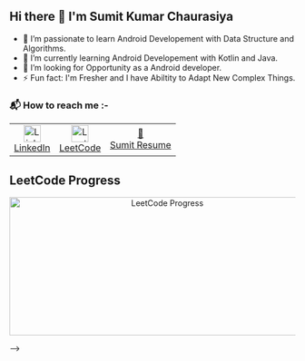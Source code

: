 ## Hi there 👋 I'm Sumit Kumar Chaurasiya

- 🔭 I’m passionate to learn Android Developement with Data Structure and Algorithms.
- 🌱 I’m currently learning Android Developement with Kotlin and Java.
- 🚀 I’m looking for Opportunity as a Android developer.
- ⚡ Fun fact: I'm Fresher and I have Abiltity to Adapt New Complex Things.
  
### 📬 How to reach me :-

<table>
  <tr>
    <td align="center">
      <a href="https://www.linkedin.com/in/sumit-kumar-chaurasiya-8525ba2b0/">
        <img src="https://github.com/user-attachments/assets/593e8426-0ff3-4ef9-b4ae-084700a242a2" alt="LinkedIn" width="30"/>
        <br/>LinkedIn
      </a>
    </td>
    <td align="center">
      <a href="https://leetcode.com/u/skasumit2004/">
        <img src="https://github.com/user-attachments/assets/710f5e4a-4703-40db-ae9c-0da5dc0d1849" alt="LeetCode" width="30"/>
        <br/>LeetCode
      </a>
    </td>
    <td align="center">
      <a href="https://drive.google.com/file/d/1js8IauMhqlDFOmXha7JUMFwgLpNgLSup/view?usp=drive_link">
        📄<br/>Sumit Resume
      </a>
    </td>
  </tr>
</table>



<h2>LeetCode Progress</h2>

<p align="center">
  <img src="https://github.com/user-attachments/assets/b6fd7564-4fcc-4e87-9ad4-d4420e40b164" width="540" height="244" alt="LeetCode Progress"/>
</p>


-->
